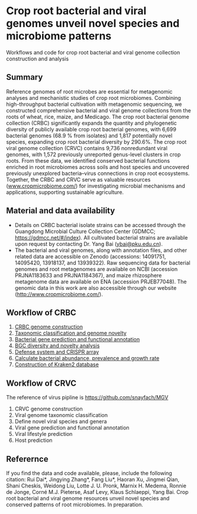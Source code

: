 # Crop root bacterial and viral genomes unveil novel species and microbiome patterns
Workflows and code for crop root bacterial and viral genome collection construction and analysis  

## Summary
Reference genomes of root microbes are essential for metagenomic analyses and mechanistic studies of crop root microbiomes. Combining high-throughput bacterial cultivation with metagenomic sequencing, we constructed comprehensive bacterial and viral genome collections from the roots of wheat, rice, maize, and Medicago. The crop root bacterial genome collection (CRBC) significantly expands the quantity and phylogenetic diversity of publicly available crop root bacterial genomes, with 6,699 bacterial genomes (68.9 % from isolates) and 1,817 potentially novel species, expanding crop root bacterial diversity by 290.6%. The crop root viral genome collection (CRVC) contains 9,736 nonredundant viral genomes, with 1,572 previously unreported genus-level clusters in crop roots. From these data, we identified conserved bacterial functions enriched in root microbiomes across soils and host species and uncovered previously unexplored bacteria–virus connections in crop root ecosystems. Together, the CRBC and CRVC serve as valuable resources (www.cropmicrobiome.com/) for investigating microbial mechanisms and applications, supporting sustainable agriculture.

## Material and data availability
- Details on CRBC bacterial isolate strains can be accessed through the Guangdong Microbial Culture Collection Center (GDMCC; https://gdmcc.net/#/index). All cultivated bacterial strains are available upon request by contacting Dr. Yang Bai (ybai@pku.edu.cn).
- The bacterial and viral genomes, along with annotation files, and other related data are accessible on Zenodo (accessions: 14091751, 14095420, 13918137, and 13939322). Raw sequencing data for bacterial genomes and root metagenomes are available on NCBI (accession PRJNA1183633 and PRJNA1184367), and maize rhizosphere metagenome data are available on ENA (accession PRJEB77048). The genomic data in this work are also accessible through our website (http://www.cropmicrobiome.com/).

## Workflow of CRBC
1. [CRBC genome construction](CRBC_workflow/CRBC_genome_construction)
2. [Taxonomic classification and genome novelty](CRBC_workflow/Taxonomic_classification_and_genome_novelty)
3. [Bacterial gene prediction and functional annotation](CRBC_workflow/Gene_prediction_and_functional_annotation)
4. [BGC diversity and novelty analysis](BGC_diversity_and_novelty_analysis)
5. [Defense system and CRlSPR array](Defense_system_and_CRISPR_array)
6. [Calculate bacterial abundance, prevalence and growth rate](Bacterial_abundance_and_growth_rate)
7. [Construction of Kraken2 database](Generate_of_Kraken2_database)
  
## Workflow of CRVC  
The reference of virus pipline is https://github.com/snayfach/MGV 
1. CRVC genome construction
2. Viral genome taxonomic classification
3. Define novel viral species and genera
4. Viral gene prediction and functional annotation
5. Viral lifestyle prediction
6. Host prediction


## Referernce
If you find the data and code available, please, include the following citation:
Rui Dai*, Jingying Zhang*, Fang Liu*, Haoran Xu, Jingmei Qian, Shani Cheskis, Weidong Liu, Lotte J. U. Pronk, Marnix H. Medema, Ronnie de Jonge, Corné M.J. Pieterse, Asaf Levy, Klaus Schlaeppi, Yang Bai. Crop root bacterial and viral genome resources unveil novel species and conserved patterns of root microbiomes. In preparation.
